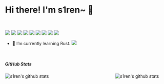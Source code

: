 # Hi there! I'm s1ren~ 👋
<br>

![](https://img.shields.io/badge/-Docker-2496ED?style=flat-square&logo=Docker&logoColor=fff) ![](https://img.shields.io/badge/-Linux-2496ED?style=flat-square&logo=Linux&logoColor=black) ![](https://img.shields.io/badge/-Go-2496ED?style=flat-square&logo=Go&logoColor=fff) ![](https://img.shields.io/badge/-Git-2496ED?style=flat-square&logo=git&logoColor=white) ![](https://img.shields.io/badge/-Kubernetes-2496ED?style=flat-square&logo=Kubernetes&logoColor=fff) ![](https://img.shields.io/badge/-Electron-2496ED?style=flat-square&logo=Electron&logoColor=white) ![](https://img.shields.io/badge/-vue.js-2496ED?style=flat-square&logo=vue.js&logoColor=green) ![](https://img.shields.io/badge/-javascript-2496ED?style=flat-square&logo=javascript&logoColor=fff) ![](https://img.shields.io/badge/-Hyperledger-2496ED?style=flat-square&logo=Hyperledger&logoColor=white)

- 🌱 I’m currently learning Rust.  ![](https://img.shields.io/badge/-Rust-2496ED?style=flat-square&logo=Rust&logoColor=yellow)

<br>

##### GitHub Stats

<div align="center">
    <a href="https://github.com/hxx258456">
        <img align="right" src="https://github-readme-stats.vercel.app/api/top-langs/?username=hxx258456&langs_count=8&show_icons=true&include_all_commits=true&card_width=330" alt="s1ren's github stats"/>
        <img align="left" src="https://github-readme-stats.vercel.app/api?username=hxx258456&show_icons=true&theme=default" alt="s1ren's github stats"/>
    </a>
</div>
